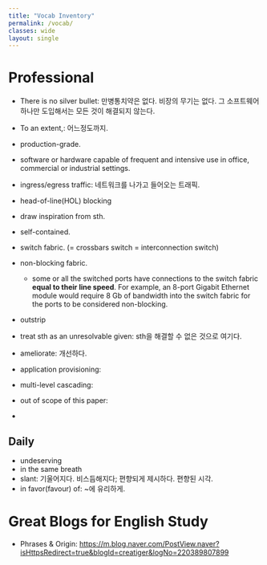 ```yaml
---
title: "Vocab Inventory"
permalink: /vocab/
classes: wide
layout: single
---
```


# Professional
- There is no silver bullet: 만병통치약은 없다. 비장의 무기는 없다. 그 소프트웨어 하나만 도입해서는 모든 것이 해결되지 않는다.
- To an extent,: 어느정도까지. 
- production-grade.
 - software or hardware capable of frequent and intensive use in office, commercial or industrial settings.
- ingress/egress traffic: 네트워크를 나가고 들어오는 트래픽. 
- head-of-line(HOL) blocking
- draw inspiration from sth.
- self-contained.
- switch fabric. (= crossbars switch = interconnection switch)

- non-blocking fabric.
  - some or all the switched ports have connections to the switch fabric **equal to their line speed**. For example, an 8-port Gigabit Ethernet module would require 8 Gb of bandwidth into the switch fabric for the ports to be considered non-blocking.
- outstrip
- treat sth as an unresolvable given: sth을 해결할 수 없은 것으로 여기다.
- ameliorate: 개선하다.
- application provisioning: 
- multi-level cascading:
- out of scope of this paper:
- 

## Daily 
- undeserving
- in the same breath
- slant: 기울어지다. 비스듬해지다; 편향되게 제시하다. 편향된 시각.
- in favor(favour) of: ~에 유리하게.


# Great Blogs for English Study
- Phrases & Origin: <https://m.blog.naver.com/PostView.naver?isHttpsRedirect=true&blogId=creatiger&logNo=220389807899>
